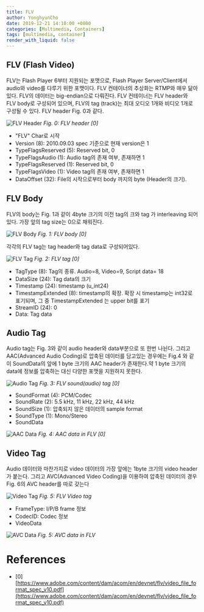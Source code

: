 ```yaml
---
title: FLV
author: YonghyunCho
date: 2019-12-21 14:10:00 +0800
categories: [Multimedia, Containers]
tags: [multimedia, container]
render_with_liquid: false
---
```


## FLV (Flash Video)

FLV는 Flash Player 6부터 지원되는 포맷으로, Flash Player Server/Client에서 audio와 video를 다루기 위한 포맷이다. FLV 컨테이너의 추상화는 RTMP와 매우 닮아있다. FLV의 데이터는 big-endian으로 다뤄진다. FLV 컨테이너는 FLV header와 FLV body로 구성되어 있으며, FLV의 tag (track)는 최대 오디오 1개와 비디오 1개로 구성될 수 있다. FLV header Fig. 0과 같다.

![FLV Header](/assets/img/post/flv/flv-header.png)
_Fig. 0: FLV header [0]_

- "FLV" Char로 시작
- Version (8): 2010.09.03 spec 기준으로 현재 version은 1
- TypeFlagsReserved (5): Reserved bit, 0
- TypeFlagsAudio (1): Audio tag의 존재 여부, 존재하면 1
- TypeFlagsReserved (1): Reserved bit, 0
- TypeFlagsVideo (1): Video tag의 존재 여부, 존재하면 1
- DataOffset (32): File의 시작으로부터 body 까지의 byte (Header의 크기). 

## FLV Body

FLV의 body는 Fig. 1과 같이 4byte 크기의 이전 tag의 크와 tag 가 interleaving  되어있다. 가장 앞의 tag size는 0으로 채워진다.


![FLV Body](/assets/img/post/flv/flv-body.png)
_Fig. 1: FLV body [0]_

각각의 FLV tag는 tag header와 tag data로 구성되어있다. 

![FLV Tag](/assets/img/post/flv/flv-tag.png)
_Fig. 2: FLV tag [0]_

- TagType (8): Tag의 종류. Audio=8, Video=9, Script data= 18
- DataSize (24): Tag data의 크기
- Timestamp (24): timestamp (u_int24)
- TimestampExtended (8): timestamp의 확장. 확장 시 timestamp는 int32로 표기되며, 그 중 TimestampExtended 는 upper bit를 표기
- StreamID (24): 0
- Data: Tag data

## Audio Tag

Audio tag는 Fig. 3와 같이 audio  header와 data부분으로 또 한번 나뉜다. 그리고 AAC(Advanced Audio Coding)로 압축된 데이터를 담고있는 경우에는 Fig.4 와 같이 SoundData의 앞에 1 byte 크기의 AAC header가 존재한다.약 1 byte 크기의 data에 정보를 압축하는 대신 다양한 포맷을 지원하지 못한다.

![Audio Tag](/assets/img/post/flv/audio-tag.png)
_Fig. 3: FLV sound(audio) tag [0]_

- SoundFormat (4): PCM/Codec
- SoundRate (2): 5.5 kHz, 11 kHz, 22 kHz, 44 kHz
- SoundSize (1): 압축되지 않은 데이터의 sample format
- SoundType (1): Mono/Stereo
- SoundData


![AAC Data](/assets/img/post/flv//aac-data.png)
_Fig. 4: AAC data in FLV [0]_


## Video Tag
Audio 데이터와 마찬가지로 video 데이터의 가장 앞에는 1byte 크기의 video header가 붙는다. 그리고 AVC(Advanced Video Coding)을 이용하여 압축된 데이터의 경우 Fig. 6의 AVC header를 따로 갖는다

![Video Tag](/assets/img/post/flv/video-tag.png)
_Fig. 5: FLV Video tag_

- FrameType: I/P/B frame 정보
- CodecID: Codec 정보
- VideoData

![AVC Data](/assets/img/post/flv/avc-data.png)
_Fig. 5: AVC data in FLV_

# References

- [0] [https://www.adobe.com/content/dam/acom/en/devnet/flv/video_file_format_spec_v10.pdf](https://www.adobe.com/content/dam/acom/en/devnet/flv/video_file_format_spec_v10.pdf)